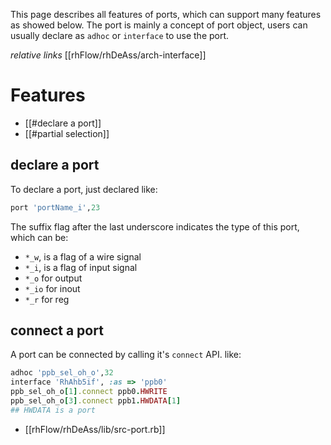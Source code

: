 This page describes all features of ports, which can support many features as showed below. The port is mainly a concept of port object, users can usually declare as `adhoc` or `interface` to use the port.

*relative links*
[[rhFlow/rhDeAss/arch-interface]]

# Features
- [[#declare a port]]
- [[#partial selection]]

## declare a port
To declare a port, just declared like:
```ruby
port 'portName_i',23
```
The suffix flag after the last underscore indicates the type of this port, which can be:
- `*_w`, is a flag of a wire signal
- `*_i`, is a flag of input signal
- `*_o` for output
- `*_io` for inout
- `*_r` for reg

## connect a port
A port can be connected by calling it's `connect` API. like:
```ruby
adhoc 'ppb_sel_oh_o',32
interface 'RhAhb5if', :as => 'ppb0'
ppb_sel_oh_o[1].connect ppb0.HWRITE
ppb_sel_oh_o[3].connect ppb1.HWDATA[1]
## HWDATA is a port
```
- [[rhFlow/rhDeAss/lib/src-port.rb]]

